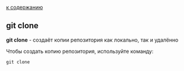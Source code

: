 [к содержанию](./read.md)

## git clone

__git clone__ - создаёт копии репозитория как локально, так и удалённо

Чтобы создать копию репозитория, используйте команду:

```bash-
git clone  
```